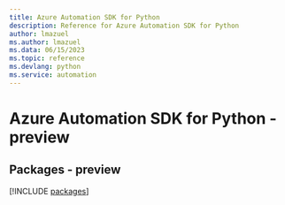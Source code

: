 ```yaml
---
title: Azure Automation SDK for Python
description: Reference for Azure Automation SDK for Python
author: lmazuel
ms.author: lmazuel
ms.data: 06/15/2023
ms.topic: reference
ms.devlang: python
ms.service: automation
---
```

# Azure Automation SDK for Python - preview
## Packages - preview
[!INCLUDE [packages](automation-index.md)]